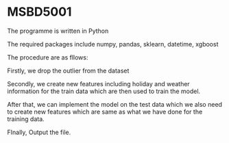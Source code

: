 # MSBD5001

The programme is written in Python

The required packages include numpy, pandas, sklearn, datetime, xgboost

The procedure are as fllows:

Firstly, we drop the outlier from the dataset

Secondly, we create new features including holiday and weather information for the train data which are then used to train the model. 

After that, we can implement the model on the test data which we also need to create new features which are same as what we have done for the training data.

FInally, Output the file.
